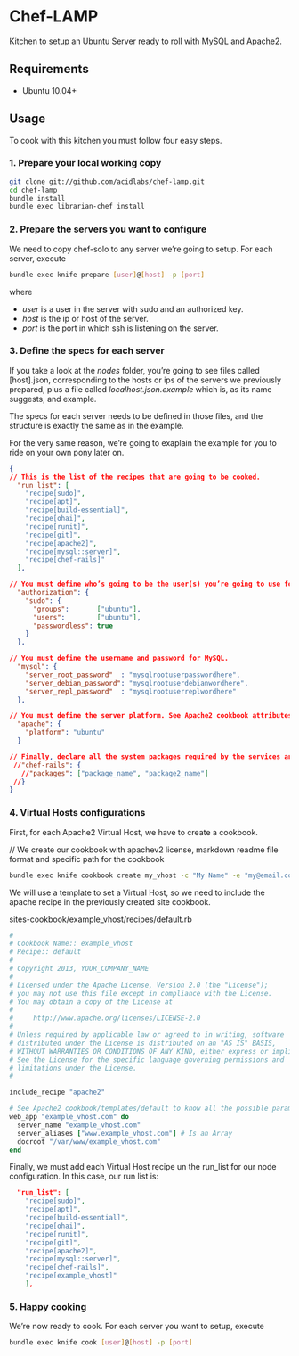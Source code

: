 # Chef-LAMP

Kitchen to setup an Ubuntu Server ready to roll with MySQL and Apache2.

## Requirements

* Ubuntu 10.04+

## Usage

To cook with this kitchen you must follow four easy steps.

### 1. Prepare your local working copy

```bash
git clone git://github.com/acidlabs/chef-lamp.git
cd chef-lamp
bundle install
bundle exec librarian-chef install
```

### 2. Prepare the servers you want to configure

We need to copy chef-solo to any server we’re going to setup. For each server, execute

```bash
bundle exec knife prepare [user]@[host] -p [port]
```

where

* *user* is a user in the server with sudo and an authorized key.
* *host* is the ip or host of the server.
* *port* is the port in which ssh is listening on the server.

### 3. Define the specs for each server

If you take a look at the *nodes* folder, you’re going to see files called [host].json, corresponding to the hosts or ips of the servers we previously prepared, plus a file called *localhost.json.example* which is, as its name suggests, and example.

The specs for each server needs to be defined in those files, and the structure is exactly the same as in the example.

For the very same reason, we’re going to exaplain the example for you to ride on your own pony later on.

```json
{
// This is the list of the recipes that are going to be cooked.
  "run_list": [
    "recipe[sudo]",
    "recipe[apt]",
    "recipe[build-essential]",
    "recipe[ohai]",
    "recipe[runit]",
    "recipe[git]",
    "recipe[apache2]",
    "recipe[mysql::server]",
    "recipe[chef-rails]"
  ],

// You must define who’s going to be the user(s) you’re going to use for deploy.
  "authorization": {
    "sudo": {
      "groups":       ["ubuntu"],
      "users":        ["ubuntu"],
      "passwordless": true
    }
  },

// You must define the username and password for MySQL.
  "mysql": {
    "server_root_password"  : "mysqlrootuserpasswordhere",
    "server_debian_password": "mysqlrootuserdebianwordhere",
    "server_repl_password"  : "mysqlrootuserreplwordhere"
  },

// You must define the server platform. See Apache2 cookbook attributes to know all configuration params.
  "apache": {
    "platform": "ubuntu"
  }

// Finally, declare all the system packages required by the services and gems you’re using in your apps.
 //"chef-rails": {
   //"packages": ["package_name", "package2_name"]
 //}
}
```

### 4. Virtual Hosts configurations

First, for each Apache2 Virtual Host, we have to create a cookbook.

// We create our cookbook with apachev2 license, markdown readme file format and specific path for the cookbook
```bash
bundle exec knife cookbook create my_vhost -c "My Name" -e "my@email.com" -l apachev2 -r md -o site-cookbooks/
```

We will use a template to set a Virtual Host, so we need to include the apache recipe in the previously created site cookbook.

sites-cookbook/example_vhost/recipes/default.rb
```ruby
#
# Cookbook Name:: example_vhost
# Recipe:: default
#
# Copyright 2013, YOUR_COMPANY_NAME
#
# Licensed under the Apache License, Version 2.0 (the "License");
# you may not use this file except in compliance with the License.
# You may obtain a copy of the License at
#
#     http://www.apache.org/licenses/LICENSE-2.0
#
# Unless required by applicable law or agreed to in writing, software
# distributed under the License is distributed on an "AS IS" BASIS,
# WITHOUT WARRANTIES OR CONDITIONS OF ANY KIND, either express or implied.
# See the License for the specific language governing permissions and
# limitations under the License.
#

include_recipe "apache2"

# See Apache2 cookbook/templates/default to know all the possible params and template examples.
web_app "example_vhost.com" do
  server_name "example_vhost.com"
  server_aliases ["www.example_vhost.com"] # Is an Array
  docroot "/var/www/example_vhost.com"
end
```

Finally, we must add each Virtual Host recipe un the run_list for our node configuration.
In this case, our run list is:
```json
  "run_list": [
    "recipe[sudo]",
    "recipe[apt]",
    "recipe[build-essential]",
    "recipe[ohai]",
    "recipe[runit]",
    "recipe[git]",
    "recipe[apache2]",
    "recipe[mysql::server]",
    "recipe[chef-rails]",
    "recipe[example_vhost]"
    ],
```

### 5. Happy cooking

We’re now ready to cook. For each server you want to setup, execute

```bash
bundle exec knife cook [user]@[host] -p [port]
```